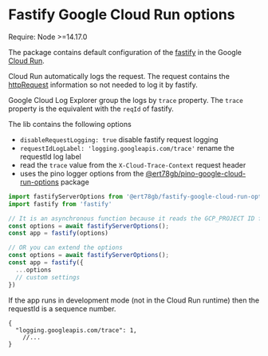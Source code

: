 # Fastify Google Cloud Run options

Require: Node >=14.17.0

The package contains default configuration of the [fastify](https://github.com/fastify/fastify) in the
Google [Cloud Run](https://cloud.google.com/run).

Cloud Run automatically logs the request. The request contains
the [httpRequest](https://cloud.google.com/logging/docs/reference/v2/rest/v2/LogEntry#httprequest) information so not
needed to log it by fastify.

Google Cloud Log Explorer group the logs by `trace` property. The `trace` property is the equivalent with the `reqId` of
fastify.

The lib contains the following options

- `disableRequestLogging: true` disable fastify request logging
- `requestIdLogLabel: 'logging.googleapis.com/trace'` rename the requestId log label
- read the `trace` value from the `X-Cloud-Trace-Context` request header
- uses the pino logger options from
	the [@ert78gb/pino-google-cloud-run-options](https://github.com/ert78gb/pino-google-cloud-run-options) package

```javascript
import fastifyServerOptions from '@ert78gb/fastify-google-cloud-run-options'
import fastify from 'fastify'

// It is an asynchronous function because it reads the GCP_PROJECT ID from the GCP metaserver 
const options = await fastifyServerOptions();
const app = fastify(options)

// OR you can extend the options
const options = await fastifyServerOptions();
const app = fastify({
  ...options
  // custom settings
})
```

If the app runs in development mode (not in the Cloud Run runtime) then the requestId is a sequence number. 
```json5
{
  "logging.googleapis.com/trace": 1,
	//...
}
```
